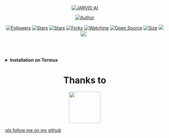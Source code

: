 <p align="center">

</p>
<p align="center">
<a href="#"><img title="JARVIS-AI" src="https://img.shields.io/badge/JARVIS-AI-green?colorA=%23ff0000&colorB=%23017e40&style=for-the-badge"></a>
</p>
<p align="center">
<a href="https://github.com/"><img title="Author" src="https://img.shields.io/badge/Author-Timmydudew-red.svg?style=for-the-badge&logo=github"></a>
<p align="center">
<a href="https://github.com/mrjuice01/followers"><img title="Followers" src="https://img.shields.io/github/followers/mrjuice01?color=blue&style=flat-square"></a>
<a href="https://github.com/mrjuice01"><img title="Stars" src="https://img.shields.io/github/stars/mrjuice01/mrjuice01.?color=blue&style=flat-square"></a>
<a href="https://github.com/Ajmal-Achu/Wizard-MD/stargazers/"><img title="Stars" src="https://img.shields.io/github/stars/Ajmal-Achu/Wizard-MD?color=blue&style=flat-square"></a>
<a href="https://github.com/Ajmal-Achu/Wizard-MD/network/members"><img title="Forks" src="https://img.shields.io/github/forks/Ajmal-Achu/Wizard-MD?color=red&style=flat-square"></a>
<a href="https://github.com/Ajmal-Achu/Wizard-MD/watchers"><img title="Watching" src="https://img.shields.io/github/watchers/Ajmal-Achu/Wizard-MD?label=Watchers&color=blue&style=flat-square"></a>
<a href="https://github.com/Ajmal-Achu/Wizard-MD"><img title="Open Source" src="https://badges.frapsoft.com/os/v2/open-source.svg?v=103"></a>
<a href="https://github.com/Ajmal-Achu/Wizard-MD/"><img title="Size" src="https://img.shields.io/github/repo-size/Ajmal-Achu/Wizard-MD?style=flat-square&color=green"></a>
<a href="https://hits.seeyoufarm.com"><img src="https://hits.seeyoufarm.com/api/count/incr/badge.svg?url=https%3A%2F%2Fgithub.com%2FAjmal-Achu%2FWizard-MD&count_bg=%2379C83D&title_bg=%23555555&icon=probot.svg&icon_color=%2300FF6D&title=hits&edge_flat=false"/></a>
<a href="https://github.com/Ajmal-Achu/Wizard-MD/graphs/commit-activity"><img height="20" src="https://img.shields.io/badge/Maintained%3F-yes-green.svg"></a>&nbsp;&nbsp;
</P>
</div>
<br>
<br>

<!-- Installation via Termux -->
<b><details><summary>Installation on Termux</summary></b>
```bash
> apt update
> apt upgrade
> pkg install python
> pkg install git -y
> git clone https://github.com/Timmydudew/JARVIS-AI
> cd JARVIS-AI
> python3 Welcome.py
```
</details>

<div align="center">



<!---->
# Thanks to
<a href="https://github.com/Timmydudew"><img src="https://github.com/Timmydudew.png?size=100" width="100" height="100">
</div>
<p>pls follow me on my github</p>
